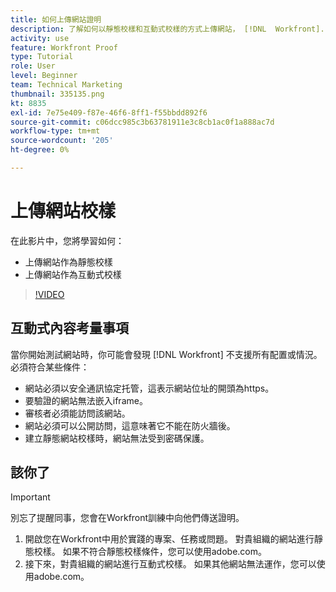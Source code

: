 ```yaml
---
title: 如何上傳網站證明
description: 了解如何以靜態校樣和互動式校樣的方式上傳網站， [!DNL  Workfront].
activity: use
feature: Workfront Proof
type: Tutorial
role: User
level: Beginner
team: Technical Marketing
thumbnail: 335135.png
kt: 8835
exl-id: 7e75e409-f87e-46f6-8ff1-f55bbdd892f6
source-git-commit: c06dcc985c3b63781911e3c8cb1ac0f1a888ac7d
workflow-type: tm+mt
source-wordcount: '205'
ht-degree: 0%

---
```


# 上傳網站校樣

在此影片中，您將學習如何：

* 上傳網站作為靜態校樣
* 上傳網站作為互動式校樣

>[!VIDEO](https://video.tv.adobe.com/v/335135/?quality=12)


## 互動式內容考量事項

當你開始測試網站時，你可能會發現 [!DNL Workfront] 不支援所有配置或情況。 必須符合某些條件：

* 網站必須以安全通訊協定托管，這表示網站位址的開頭為https。
* 要驗證的網站無法嵌入iframe。
* 審核者必須能訪問該網站。
* 網站必須可以公開訪問，這意味著它不能在防火牆後。
* 建立靜態網站校樣時，網站無法受到密碼保護。

## 該你了

>[!IMPORTANT]
>
>別忘了提醒同事，您會在Workfront訓練中向他們傳送證明。

1. 開啟您在Workfront中用於實踐的專案、任務或問題。 對貴組織的網站進行靜態校樣。 如果不符合靜態校樣條件，您可以使用adobe.com。
1. 接下來，對貴組織的網站進行互動式校樣。 如果其他網站無法運作，您可以使用adobe.com。

<!-- 
Learn more about these considerations in the articles Generate a static proof for a website or other web content and Generate an interactive proof for a website or other web content. 
-->

<!--
### Learn more
[!DNL Workfront] also supports interactive proofing of files generated from a ZIP file. Learn how to prepare the ZIP file for uploading in the article Interactive content proofs.

* Generate a static proof for a website or other web content
* Generate an interactive proof for a website or other web content
* Generate a proof for interactive content in a ZIP file
* Understand the desktop proofing viewer
* Install the desktop proofing viewer
-->
